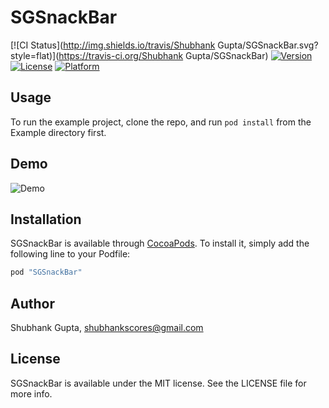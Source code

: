 # SGSnackBar

[![CI Status](http://img.shields.io/travis/Shubhank Gupta/SGSnackBar.svg?style=flat)](https://travis-ci.org/Shubhank Gupta/SGSnackBar)
[![Version](https://img.shields.io/cocoapods/v/SGSnackBar.svg?style=flat)](http://cocoapods.org/pods/SGSnackBar)
[![License](https://img.shields.io/cocoapods/l/SGSnackBar.svg?style=flat)](http://cocoapods.org/pods/SGSnackBar)
[![Platform](https://img.shields.io/cocoapods/p/SGSnackBar.svg?style=flat)](http://cocoapods.org/pods/SGSnackBar)

## Usage

To run the example project, clone the repo, and run `pod install` from the Example directory first.

## Demo

![Demo](http://i.imgur.com/CwErCLZ.gif)


## Installation

SGSnackBar is available through [CocoaPods](http://cocoapods.org). To install
it, simply add the following line to your Podfile:

```ruby
pod "SGSnackBar"
```

## Author

Shubhank Gupta, shubhankscores@gmail.com

## License

SGSnackBar is available under the MIT license. See the LICENSE file for more info.

